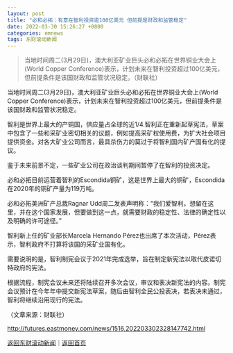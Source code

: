 ```yaml
---
layout: post
title: "必和必拓：有意在智利投资逾100亿美元 但前提是财政和监管稳定"
date: 2022-03-30 15:26:27 +0800
categories: emnews
tags: 东财滚动新闻
---
```

> 当地时间周二(3月29日)，澳大利亚矿业巨头必和必拓在世界铜业大会上(World Copper Conference)表示，计划未来在智利投资超过100亿美元，但前提条件是该国财政和监管状况稳定。（财联社）

<p>当地时间周二(3月29日)，澳大利亚矿业巨头必和必拓在世界铜业大会上(World Copper Conference)表示，计划未来在智利投资超过100亿美元，但前提条件是该国财政和监管状况稳定。</p><p>智利是世界上最大的产铜国，供应量占全球的近1/4.智利正在重新起草宪法，草案中包含了一些和采矿业密切相关的议题，例如提高采矿权使用费，为扩大社会项目提供资金。对各大矿业公司而言，最具杀伤力的莫过于将智利国内矿产国有化的提议。</p><p>鉴于未来前景不定，一些矿业公司在政治谈判期间暂停了在智利的投资决定。</p><p>必和必拓目前运营着智利的Escondida铜矿，这是世界上最大的铜矿，Escondida在2020年的铜矿产量为119万吨。</p><p>必和必拓美洲矿产总裁Ragnar Udd周二发表声明称：“我们爱智利，想留在这里，并在这个国家发展，但要做到这一点，就需要财政的稳定性、法律的确定性以及明确的许可途径。”</p><p>智利新上任的矿业部长Marcela Hernando Pérez也出席了本次活动，Pérez表示，智利政府不打算将该国的采矿业国有化。</p><p>需要说明的是，智利制宪会议于2021年完成选举，旨在制定新宪法以取代皮诺切特政府的宪法。</p><p>根据流程，制宪会议未来还将陆续召开多次会议，审议和表决新宪法的内容。制宪会议预计在今年年中提交新宪法草案，随后由智利全民公投表决，若表决未通过，智利将继续沿用现行的宪法。</p><p class="em_media">（文章来源：财联社）</p>

<http://futures.eastmoney.com/news/1516,202203302328147742.html>

[返回东财滚动新闻](//finews.withounder.com/emnews/)｜[返回首页](//finews.withounder.com/)